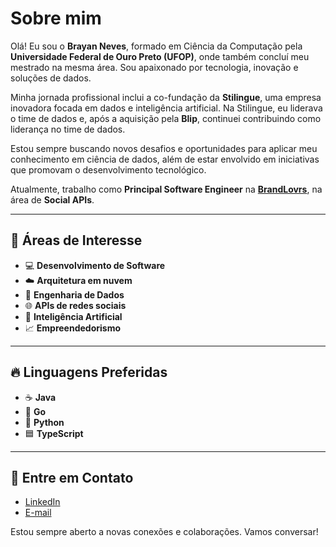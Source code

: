 # Sobre mim

Olá! Eu sou o **Brayan Neves**, formado em Ciência da Computação pela **Universidade Federal de Ouro Preto (UFOP)**, onde também concluí meu mestrado na mesma área. Sou apaixonado por tecnologia, inovação e soluções de dados.

Minha jornada profissional inclui a co-fundação da **Stilingue**, uma empresa inovadora focada em dados e inteligência artificial. Na Stilingue, eu liderava o time de dados e, após a aquisição pela **Blip**, continuei contribuindo como liderança no time de dados.

Estou sempre buscando novos desafios e oportunidades para aplicar meu conhecimento em ciência de dados, além de estar envolvido em iniciativas que promovam o desenvolvimento tecnológico.

Atualmente, trabalho como **Principal Software Engineer** na **[BrandLovrs](https://brandlovrs.com)**, na área de **Social APIs**.

---

## 🌟 Áreas de Interesse

- 💻 **Desenvolvimento de Software**
- ☁️ **Arquitetura em nuvem**
- 🔧 **Engenharia de Dados**
- 🌐 **APIs de redes sociais**
- 🧠 **Inteligência Artificial**
- 📈 **Empreendedorismo**

---

## 🔥 Linguagens Preferidas

- ☕ **Java**
- 🚀 **Go**
- 🐍 **Python**
- 🟦 **TypeScript**

---

## 🔗 Entre em Contato

- [LinkedIn](https://www.linkedin.com/in/brayanneves/)
- [E-mail](mailto:bneves.advisor@gmail.com)

Estou sempre aberto a novas conexões e colaborações. Vamos conversar!
